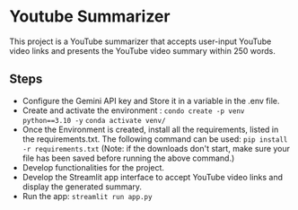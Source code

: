 # Youtube Summarizer
This project is a YouTube summarizer that accepts user-input YouTube video links and presents the YouTube video summary within 250 words.
## Steps
- Configure the Gemini API key and Store it in a variable in the .env file.
- Create and activate the environment :
  `condo create -p venv python==3.10 -y`
  `conda activate venv/`
- Once the Environment is created, install all the requirements, listed in the requirements.txt. The following command can be used:
  `pip install -r requirements.txt`
  (Note: if the downloads don't start, make sure your file has been saved before running the above command.)
- Develop functionalities for the project.
- Develop the Streamlit app interface to accept YouTube video links and display the generated summary.
- Run the app:
  `streamlit run app.py`
